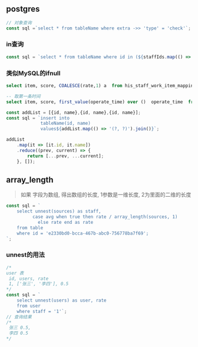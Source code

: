 ## postgres
```javascript
// 对象查询
const sql =`select * from tableName where extra ->> 'type' = 'check'`;
```

### in查询
```javascript
const sql = `select * from tableName where id in (${staffIds.map(() => '?')})`;
```

### 类似MySQL的ifnull
```sql
select item, score, COALESCE(rate,1) a  from his_staff_work_item_mapping order by updated_at desc;

-- 取第一条时间
select item, score, first_value(operate_time) over ()  operate_time  from his_staff_work_item_mapping order by updated_at desc;
```


```javascript
const addList = [{id, name},{id, name},{id, name}];
const sql = `insert into
             tableName(id, name)
             values${addList.map(() => '(?, ?)').join()}`;

addList
    .map(it => [it.id, it.name])
    .reduce((prev, current) => {
        return [...prev, ...current];
    }, []);
```

## array_length 
> 如果 字段为数组, 得出数组的长度, 1参数是一维长度, 2为里面的二维的长度
```javascript
const sql = `
    select unnest(sources) as staff,
          case avg when true then rate / array_length(sources, 1)
            else rate end as rate
    from table
    where id = 'e2330bd0-bcca-467b-abc0-756778ba7f69';
`;
```

### unnest的用法
```javascript
/*
user 表
 id, users, rate
 1, ['张三', '李四'], 0.5
*/
const sql = `
    select unnest(users) as user, rate
    from user
    where staff = '1'`;
// 查询结果
/*
 张三 0.5,
 李四 0.5
*/
```